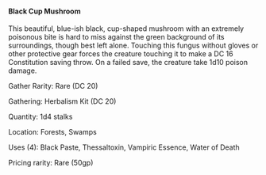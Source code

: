 #### Black Cup Mushroom

This beautiful, blue-ish black, cup-shaped mushroom with an extremely poisonous bite is hard to miss against the green background of its surroundings, though best left alone. Touching this fungus without gloves or other protective gear forces the creature touching it to make a DC 16 Constitution saving throw. On a failed save, the creature take 1d10 poison damage. 

Gather Rarity: Rare (DC 20)

Gathering: Herbalism Kit (DC 20)

Quantity: 1d4 stalks

Location: Forests, Swamps

Uses (4): Black Paste, Thessaltoxin, Vampiric Essence, Water of Death

Pricing rarity: Rare (50gp)